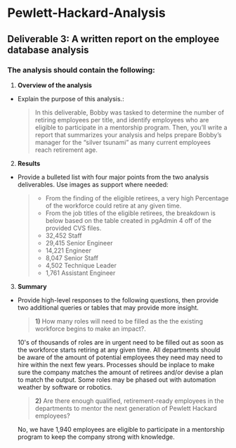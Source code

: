 # Pewlett-Hackard-Analysis

## Deliverable 3: A written report on the employee database analysis
### The analysis should contain the following:

1. **Overview of the analysis** 
* Explain the purpose of this analysis.:

    > In this deliverable, Bobby was tasked to determine the number of retiring employees per title, and identify employees who are eligible to participate in a mentorship program. Then, you’ll write a report that summarizes your analysis and helps prepare Bobby’s manager for the “silver tsunami” as many current employees reach retirement age.


2. **Results** 
* Provide a bulleted list with four major points from the two analysis deliverables. Use images as support where needed:

    > * From the finding of the eligible retirees, a very high Percentage of the workforce could retire at any given time. 
    > * From the job titles of the eligible retirees, the breakdown is below based on the table created in pgAdmin 4 off of the provided CVS files.
    > * 32,452 Staff
    > * 29,415 Senior Engineer
    > * 14,221 Engineer
    > * 8,047 Senior Staff
    > * 4,502 Technique Leader
    > * 1,761 Assistant Engineer
    
    
    
    

3. **Summary** 
* Provide high-level responses to the following questions, then provide two additional queries or tables that may provide more insight.
    > **1)** How many roles will need to be filled as the the existing workforce begins to make an impact?.

    10's of thousands of roles are in urgent need to be filled out as soon as the workforce starts retiring at any given time. All departments should be aware of the amount of       potential employees they need may need to hire within the next few years. Processes should be inplace to make sure the company matches the amount of retirees and/or devise a 
    plan to match the output. Some roles may be phased out with automation weather by software or robotics. 
     
    > **2)** Are there enough qualified, retirement-ready employees in the departments to mentor the next generation of Pewlett Hackard employees?  

    No, we have 1,940 employees are eligible to participate in a mentorship program to keep the company strong with knowledge. 
